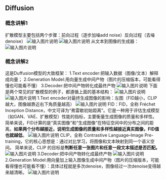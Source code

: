 ## Diffusion 
### 概念讲解1
扩散模型主要包括两个步骤：前向过程（逐步加噪add noise）反向过程（去噪denoise）
![输入图片说明](https://github.com/Lily-923/stackedit-app-data/blob/master/imgs%252F2025-09-30%252F3EggB5qj99h52l9l.png)
![输入图片说明](https://github.com/Lily-923/stackedit-app-data/blob/master/imgs%252F2025-09-30%252FkexRntWAPIb7na9B.png)
从文本到图像的生成器：
![输入图片说明](https://github.com/Lily-923/stackedit-app-data/blob/master/imgs%252F2025-09-30%252FidNwYwVf3PeiGqqf.png)
### 概念讲解2
这是Duffusion模型的大致框架：
1.Text encoder:把输入数据（图像/文本）解释成向量；
2.Generation Model:用向量生成中间产物（图片的压缩版本，可能看得懂也可能看不懂）
3.Decoder:把中间产物转化成最终产物
![输入图片说明](https://github.com/Lily-923/stackedit-app-data/blob/master/imgs%252F2025-10-04%252FxH7GHScg1uhW6aUD.png)
下面是两个常见的扩散模型的例子，都遵循上面的基本结构：
![输入图片说明](https://github.com/Lily-923/stackedit-app-data/blob/master/imgs%252F2025-10-04%252FuIjKrqQaGvWzjv46.png)
![输入图片说明](https://github.com/Lily-923/stackedit-app-data/blob/master/imgs%252F2025-10-04%252FQNNF8O2eAvI9GQQq.png)
1.Text encoder对最终生成图像的影响：左图（FID越小，CLIP越大，图像越靠近右下角质量越高）
![输入图片说明](https://github.com/Lily-923/stackedit-app-data/blob/master/imgs%252F2025-10-04%252FKpd40IKnwJdmMmc5.png)
FID：FID，全称 Fréchet Inception Distance，中文可译为“弗雷歇初始距离”。它是一种用于评估生成模型（如GAN、VAE、扩散模型）性能的指标，主要衡量生成图像的质量和多样性。
简单来说，FID计算的是“真实图像”和“生成图像”在特征空间中的分布之间的距离。**如果两个分布越接近，说明生成图像的质量和多样性越接近真实图像，FID值也就越低**。
![输入图片说明](https://github.com/Lily-923/stackedit-app-data/blob/master/imgs%252F2025-10-04%252F7k0t3SylKNXVgfVn.png)
CLIP，全称 Contrastive Language–Image Pre-training，它的核心思想是：通过对比学习，将图像和文本映射到同一个语义空间。
简单来说，CLIP 的目标是**判断任意一张图片和任意一段文本描述是否匹配。**
![输入图片说明](https://github.com/Lily-923/stackedit-app-data/blob/master/imgs%252F2025-10-04%252FBXc90HcwWhqAatop.png)
3.Decoder:把中间产物转化成最终产物
![输入图片说明](https://github.com/Lily-923/stackedit-app-data/blob/master/imgs%252F2025-10-04%252Fb4WDg1NjwyFXLjmb.png)
2.Generation Model:用向量加上输入图像生成中间产物（图片的压缩版本，可能看得懂也可能看不懂）：具体过程就是多次denoise，图像经过一次denoise变得越来越清晰。
![输入图片说明](https://github.com/Lily-923/stackedit-app-data/blob/master/imgs%252F2025-10-04%252FyraBaK84zNO5xQ9Q.png)


<!--stackedit_data:
eyJoaXN0b3J5IjpbMTYwOTYxMzQwOV19
-->
